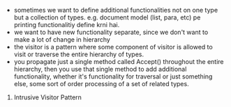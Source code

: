 - sometimes we want to define additional functionalities not on one type but a collection of types. e.g. document model (list, para, etc) pe printing functionalitiy define krni hai.
- we want to have new functionality separate, since we don't want to make a lot of change in hierarchy
- the visitor is a pattern where some component of visitor is allowed to visit or traverse the entire
hierarchy of types.
- you propagate just a single method called Accept() throughout the entire
hierarchy, then you use that single method to add additional functionality, whether it's functionality for
traversal or just something else, some sort of order processing of a set of related types.


1. Intrusive Visitor Pattern